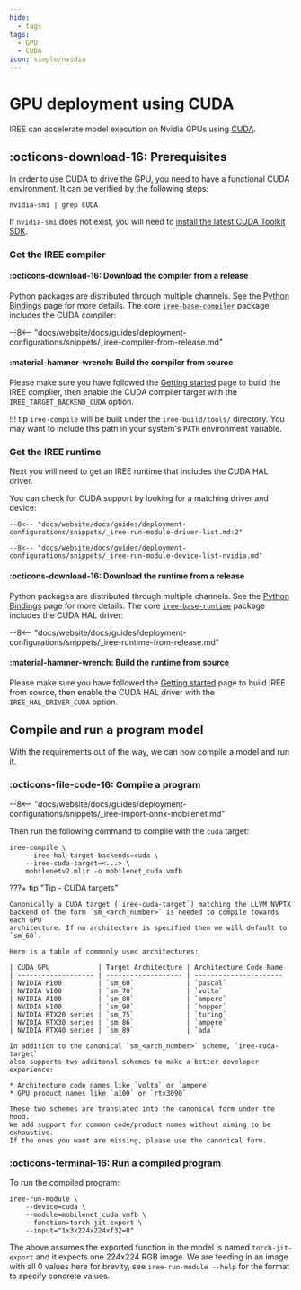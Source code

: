 ```yaml
---
hide:
  - tags
tags:
  - GPU
  - CUDA
icon: simple/nvidia
---
```


# GPU deployment using CUDA

IREE can accelerate model execution on Nvidia GPUs using
[CUDA](https://developer.nvidia.com/cuda-toolkit).

## :octicons-download-16: Prerequisites

In order to use CUDA to drive the GPU, you need to have a functional CUDA
environment. It can be verified by the following steps:

``` shell
nvidia-smi | grep CUDA
```

If `nvidia-smi` does not exist, you will need to
[install the latest CUDA Toolkit SDK](https://developer.nvidia.com/cuda-downloads).

### Get the IREE compiler

#### :octicons-download-16: Download the compiler from a release

Python packages are distributed through multiple channels. See the
[Python Bindings](../../reference/bindings/python.md) page for more details.
The core [`iree-base-compiler`](https://pypi.org/project/iree-base-compiler/)
package includes the CUDA compiler:

--8<-- "docs/website/docs/guides/deployment-configurations/snippets/_iree-compiler-from-release.md"

#### :material-hammer-wrench: Build the compiler from source

Please make sure you have followed the
[Getting started](../../building-from-source/getting-started.md) page to build
the IREE compiler, then enable the CUDA compiler target with the
`IREE_TARGET_BACKEND_CUDA` option.

!!! tip
    `iree-compile` will be built under the `iree-build/tools/` directory. You
    may want to include this path in your system's `PATH` environment variable.

### Get the IREE runtime

Next you will need to get an IREE runtime that includes the CUDA HAL driver.

You can check for CUDA support by looking for a matching driver and device:

```console hl_lines="8"
--8<-- "docs/website/docs/guides/deployment-configurations/snippets/_iree-run-module-driver-list.md:2"
```

```console hl_lines="3"
--8<-- "docs/website/docs/guides/deployment-configurations/snippets/_iree-run-module-device-list-nvidia.md"
```

#### :octicons-download-16: Download the runtime from a release

Python packages are distributed through multiple channels. See the
[Python Bindings](../../reference/bindings/python.md) page for more details.
The core [`iree-base-runtime`](https://pypi.org/project/iree-base-runtime/)
package includes the CUDA HAL driver:

--8<-- "docs/website/docs/guides/deployment-configurations/snippets/_iree-runtime-from-release.md"

#### :material-hammer-wrench: Build the runtime from source

Please make sure you have followed the
[Getting started](../../building-from-source/getting-started.md) page to build
IREE from source, then enable the CUDA HAL driver with the
`IREE_HAL_DRIVER_CUDA` option.

## Compile and run a program model

With the requirements out of the way, we can now compile a model and run it.

### :octicons-file-code-16: Compile a program

--8<-- "docs/website/docs/guides/deployment-configurations/snippets/_iree-import-onnx-mobilenet.md"

Then run the following command to compile with the `cuda` target:

```shell hl_lines="2-3"
iree-compile \
    --iree-hal-target-backends=cuda \
    --iree-cuda-target=<...> \
    mobilenetv2.mlir -o mobilenet_cuda.vmfb
```

???+ tip "Tip - CUDA targets"

    Canonically a CUDA target (`iree-cuda-target`) matching the LLVM NVPTX
    backend of the form `sm_<arch_number>` is needed to compile towards each GPU
    architecture. If no architecture is specified then we will default to
    `sm_60`.

    Here is a table of commonly used architectures:

    | CUDA GPU            | Target Architecture | Architecture Code Name
    | ------------------- | ------------------- | ----------------------
    | NVIDIA P100         | `sm_60`             | `pascal`
    | NVIDIA V100         | `sm_70`             | `volta`
    | NVIDIA A100         | `sm_80`             | `ampere`
    | NVIDIA H100         | `sm_90`             | `hopper`
    | NVIDIA RTX20 series | `sm_75`             | `turing`
    | NVIDIA RTX30 series | `sm_86`             | `ampere`
    | NVIDIA RTX40 series | `sm_89`             | `ada`

    In addition to the canonical `sm_<arch_number>` scheme, `iree-cuda-target`
    also supports two additonal schemes to make a better developer experience:

    * Architecture code names like `volta` or `ampere`
    * GPU product names like `a100` or `rtx3090`

    These two schemes are translated into the canonical form under the hood.
    We add support for common code/product names without aiming to be exhaustive.
    If the ones you want are missing, please use the canonical form.

### :octicons-terminal-16: Run a compiled program

To run the compiled program:

``` shell hl_lines="2"
iree-run-module \
    --device=cuda \
    --module=mobilenet_cuda.vmfb \
    --function=torch-jit-export \
    --input="1x3x224x224xf32=0"
```

The above assumes the exported function in the model is named `torch-jit-export`
and it expects one 224x224 RGB image. We are feeding in an image with all 0
values here for brevity, see `iree-run-module --help` for the format to specify
concrete values.
